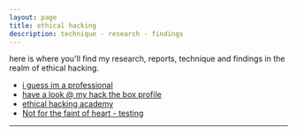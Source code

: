```yaml
---
layout: page
title: ethical hacking
description: technique - research - findings
---
```


here is where you'll find my research, reports, technique and findings in the realm
of ethical hacking.

- [i guess im a professional](https://www.hackthebox.com/achievement/badge/712007/216)
- [have a look @ my hack the box profile](https://app.hackthebox.com/profile/712007)
- [ethical hacking academy](https://referral.hackthebox.com/mzAX8lj)
- [Not for the faint of heart - testing](http://canarytokens.com/feedback/stuff/szlpow02i51zlb5hb7uvv5tcn/submit.aspx)

---

